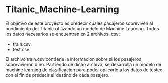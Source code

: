 # Titanic_Machine-Learning

El objetivo de este proyecto es predecir cuales pasajeros sobreviven al hundimiento del Titanic utilizando un modelo de Machine Learning.
Todos los datos necesarios se encuentran en 2 archivos .csv:
  * train.csv
  * test.csv

El archivo train.csv contiene la informacion sobre si los pasajeros sobrevivieron o no.
Partiendo de dicho archivo, se desarrolla un modelo de machine learning de clasificacion para poder aplicarlo a los datos de testeo con el fin de predecir el destino de cada pasajero.


